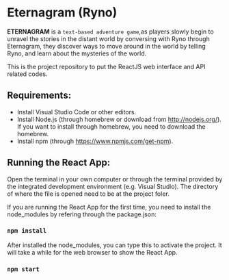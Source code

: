 
# Eternagram (Ryno)
<strong>ETERNAGRAM</strong> is a `text-based adventure game`,as players slowly begin to unravel the stories in the distant world by conversing with Ryno through Eternagram, they discover ways to move around in the world by telling Ryno, and learn about the mysteries of the world.<br>


This is the project repository to put the ReactJS web interface and API related codes.
## Requirements:

- Install Visual Studio Code or other editors.
- Install Node.js (through homebrew or download from http://nodejs.org/). If you want to install through homebrew, you need to download the homebrew.
- Install npm (through https://www.npmjs.com/get-npm).

## Running the React App:
Open the terminal in your own computer or through the terminal provided by the integrated development environment (e.g. Visual Studio). 
The directory of where the file is opened need to be at the project foler. 

If you are running the React App for the first time, you need to install the node_modules by refering through the package.json:
### `npm install `

After installed the node_modules, you can type this to activate the project. It will take a while for the web browser to show the React App. 
### `npm start `

